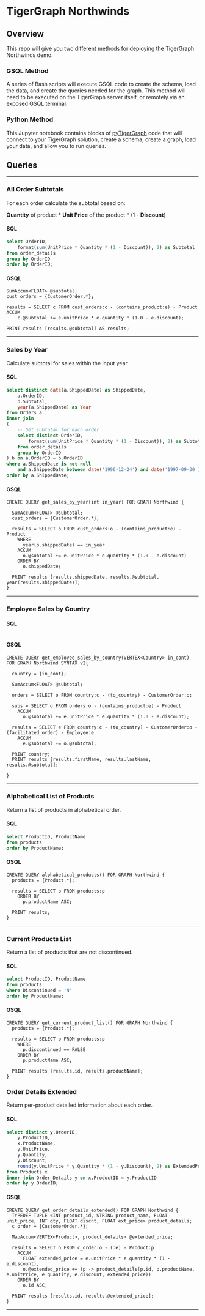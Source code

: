 # TigerGraph Northwinds

## Overview
This repo will give you two different methods for deploying the TigerGraph Northwinds demo.

### GSQL Method
A series of Bash scripts will execute GSQL code to create the schema, load the data, and create the queries needed for the graph. This method will need to be executed on the TigerGraph server itself, or remotely via an exposed GSQL terminal.

### Python Method
This Jupyter notebook contains blocks of [pyTigerGraph](https://pytigergraph.github.io/pyTigerGraph/) code that will connect to your TigerGraph solution, create a schema, create a graph, load your data, and allow you to run queries.

## Queries

<hr>

### All Order Subtotals
For each order calculate the subtotal based on:

**Quantity** of product * **Unit Price** of the product * (1 - **Discount**)

#### SQL
```sql
select OrderID, 
    format(sum(UnitPrice * Quantity * (1 - Discount)), 2) as Subtotal
from order_details
group by OrderID
order by OrderID;
```

#### GSQL
```gsql
SumAccum<FLOAT> @subtotal;
cust_orders = {CustomerOrder.*};
  
results = SELECT c FROM cust_orders:c - (contains_product:e) - Product
ACCUM
    c.@subtotal += e.unitPrice * e.quantity * (1.0 - e.discount);

PRINT results [results.@subtotal] AS results;
```
<hr>

### Sales by Year
Calculate subtotal for sales within the input year.

#### SQL
```sql
select distinct date(a.ShippedDate) as ShippedDate, 
    a.OrderID, 
    b.Subtotal, 
    year(a.ShippedDate) as Year
from Orders a 
inner join
(
    -- Get subtotal for each order
    select distinct OrderID, 
        format(sum(UnitPrice * Quantity * (1 - Discount)), 2) as Subtotal
    from order_details
    group by OrderID    
) b on a.OrderID = b.OrderID
where a.ShippedDate is not null
    and a.ShippedDate between date('1996-12-24') and date('1997-09-30')
order by a.ShippedDate;
```

#### GSQL

```gsql
CREATE QUERY get_sales_by_year(int in_year) FOR GRAPH Northwind { 

  SumAccum<FLOAT> @subtotal;
  cust_orders = {CustomerOrder.*};
  
  results = SELECT o FROM cust_orders:o - (contains_product:e) - Product
    WHERE
      year(o.shippedDate) == in_year
    ACCUM
      o.@subtotal += e.unitPrice * e.quantity * (1.0 - e.discount)
    ORDER BY
      o.shippedDate;
  
  PRINT results [results.shippedDate, results.@subtotal, year(results.shippedDate)];
}
```

<hr>

### Employee Sales by Country

#### SQL

```sql

```

#### GSQL

```gsql
CREATE QUERY get_employee_sales_by_country(VERTEX<Country> in_cont) FOR GRAPH Northwind SYNTAX v2{ 
  
  country = {in_cont};
  
  SumAccum<FLOAT> @subtotal;
  
  orders = SELECT o FROM country:c - (to_country) - CustomerOrder:o;
  
  subs = SELECT o FROM orders:o - (contains_product:e) - Product
    ACCUM
      o.@subtotal += e.unitPrice * e.quantity * (1.0 - e.discount);
    
  results = SELECT e FROM country:c - (to_country) - CustomerOrder:o - (facilitated_order) - Employee:e
    ACCUM
      e.@subtotal += o.@subtotal;
  
  PRINT country;
  PRINT results [results.firstName, results.lastName, results.@subtotal];
  
}
```

<hr>

### Alphabetical List of Products
Return a list of products in alphabetical order.

#### SQL

```sql
select ProductID, ProductName
from products
order by ProductName;
```

#### GSQL

```gsql
CREATE QUERY alphabetical_products() FOR GRAPH Northwind { 
  products = {Product.*};
  
  results = SELECT p FROM products:p
    ORDER BY
      p.productName ASC;
  
  PRINT results;
}
```

<hr>

### Current Products List
Return a list of products that are not discontinued.

#### SQL

```sql
select ProductID, ProductName
from products
where Discontinued = 'N'
order by ProductName;
```

#### GSQL

```gsql
CREATE QUERY get_current_product_list() FOR GRAPH Northwind { 
  products = {Product.*};
  
  results = SELECT p FROM products:p
    WHERE
      p.discontinued == FALSE
    ORDER BY
      p.productName ASC;
  
  PRINT results [results.id, results.productName];
}
```

### Order Details Extended
Return per-product detailed information about each order.

#### SQL
```sql
select distinct y.OrderID, 
    y.ProductID, 
    x.ProductName, 
    y.UnitPrice, 
    y.Quantity, 
    y.Discount, 
    round(y.UnitPrice * y.Quantity * (1 - y.Discount), 2) as ExtendedPrice
from Products x
inner join Order_Details y on x.ProductID = y.ProductID
order by y.OrderID;
```

#### GSQL
```gsql
CREATE QUERY get_order_details_extended() FOR GRAPH Northwind { 
  TYPEDEF TUPLE <INT product_id, STRING product_name, FLOAT unit_price, INT qty, FLOAT discnt, FLOAT ext_price> product_details;
  c_order = {CustomerOrder.*};
  
  MapAccum<VERTEX<Product>, product_details> @extended_price;
  
  results = SELECT o FROM c_order:o - (:e) - Product:p
    ACCUM
      FLOAT extended_price = e.unitPrice * e.quantity * (1 - e.discount),
      o.@extended_price += (p -> product_details(p.id, p.productName, e.unitPrice, e.quantity, e.discount, extended_price))
    ORDER BY
      o.id ASC;
  
  PRINT results [results.id, results.@extended_price];
}
```

<hr>

